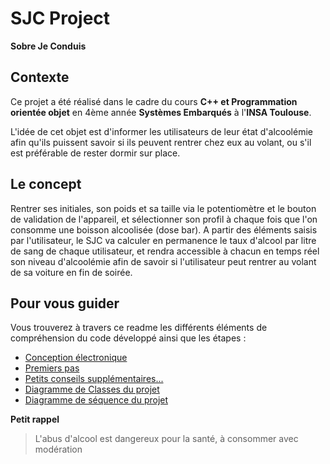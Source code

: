 # SJC Project
__Sobre Je Conduis__

## Contexte
Ce projet a été réalisé dans le cadre du cours **C++ et Programmation orientée objet** en 4ème année **Systèmes Embarqués** à l'**INSA Toulouse**. 

L'idée de cet objet est d'informer les utilisateurs de leur état d'alcoolémie afin qu'ils puissent savoir si ils peuvent rentrer chez eux au volant, ou s'il est préférable de rester dormir sur place.

## Le concept 
Rentrer ses initiales, son poids et sa taille via le potentiomètre et le bouton de validation de l'appareil, et sélectionner son profil à chaque fois que l'on consomme une boisson alcoolisée (dose bar).
A partir des éléments saisis par l'utilisateur, le SJC va calculer en permanence le taux d'alcool par litre de sang de chaque utilisateur, et rendra accessible à chacun en temps réel son niveau d'alcoolémie afin de savoir si l'utilisateur peut rentrer au volant de sa voiture en fin de soirée.

## Pour vous guider

Vous trouverez à travers ce readme les différents éléments de compréhension du code développé ainsi que les étapes :

- [Conception électronique](./docs/elec.md) 
- [Premiers pas](./docs/firststeps.md)
- [Petits conseils supplémentaires...](./docs/tips.md)
- [Diagramme de Classes du projet](./docs/classdiagram.pdf)
- [Diagramme de séquence du projet](./docs/sequencediagram.pdf)

__Petit rappel__
>L'abus d'alcool est dangereux pour la santé, à consommer avec modération
    